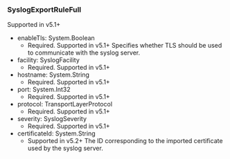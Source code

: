 ### SyslogExportRuleFull
Supported in v5.1+

- enableTls: System.Boolean
  - Required. Supported in v5.1+
Specifies whether TLS should be used to communicate with the syslog server.
- facility: SyslogFacility
  - Required. Supported in v5.1+
- hostname: System.String
  - Required. Supported in v5.1+
- port: System.Int32
  - Required. Supported in v5.1+
- protocol: TransportLayerProtocol
  - Required. Supported in v5.1+
- severity: SyslogSeverity
  - Required. Supported in v5.1+
- certificateId: System.String
  - Supported in v5.2+
The ID corresponding to the imported certificate used by the syslog server.

